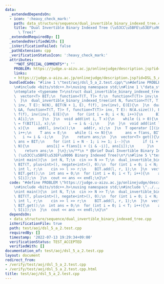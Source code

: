 ```yaml
---
data:
  _extendedDependsOn:
  - icon: ':heavy_check_mark:'
    path: data_structure/sequence/dual_invertible_binary_indexed_tree.cpp
    title: "Dual Invertible Binary Indexed Tree (\u53CC\u5BFE\u53EF\u9006 Binary Indexed\
      \ Tree)"
  _extendedRequiredBy: []
  _extendedVerifiedWith: []
  _isVerificationFailed: false
  _pathExtension: cpp
  _verificationStatusIcon: ':heavy_check_mark:'
  attributes:
    '*NOT_SPECIAL_COMMENTS*': ''
    PROBLEM: https://judge.u-aizu.ac.jp/onlinejudge/description.jsp?id=DSL_5_A
    links:
    - https://judge.u-aizu.ac.jp/onlinejudge/description.jsp?id=DSL_5_A
  bundledCode: "#line 1 \"test/aoj/dsl_5_a_2.test.cpp\"\n#define PROBLEM \"https://judge.u-aizu.ac.jp/onlinejudge/description.jsp?id=DSL_5_A\"\
    \n#include <bits/stdc++.h>\nusing namespace std;\n#line 1 \"data_structure/sequence/dual_invertible_binary_indexed_tree.cpp\"\
    \ntemplate <typename T>\nstruct dual_invertible_binary_indexed_tree{\n  int N;\n\
    \  vector<T> BIT;\n  function<T(T, T)> f;\n  function<T(T)> inv;\n  T E;\n  dual_invertible_binary_indexed_tree(){\n\
    \  }\n  dual_invertible_binary_indexed_tree(int N, function<T(T, T)> f, function<T(T)>\
    \ inv, T E): N(N), BIT(N + 1, E), f(f), inv(inv), E(E){\n  }\n  dual_invertible_binary_indexed_tree(vector<T>\
    \ &A, function<T(T, T)> f, function<T(T)> inv, T E): N(A.size()), BIT(N + 1),\
    \ f(f), inv(inv), E(E){\n    for (int i = 0; i < N; i++){\n      BIT[i + 1] =\
    \ A[i];\n    }\n  }\n  void add(int i, T x){\n    while (i > 0){\n      BIT[i]\
    \ = f(BIT[i], x);\n      i -= i & -i;\n    }\n  }\n  void add(int l, int r, T\
    \ x){\n    add(l, inv(x));\n    add(r, x);\n  }\n  T operator [](int i){\n   \
    \ i++;\n    T ans = E;\n    while (i <= N){\n      ans = f(ans, BIT[i]);\n   \
    \   i += i & -i;\n    }\n    return ans;\n  }\n  vector<T> get(){\n    vector<T>\
    \ ans = BIT;\n    for (int i = N - 1; i >= 1; i--){\n      if (i + (i & -i) <=\
    \ N){\n        ans[i] = f(ans[i + (i & -i)], ans[i]);\n      }\n    }\n    ans.erase(ans.begin());\n\
    \    return ans;\n  }\n};\n/**\n * @brief Dual Invertible Binary Indexed Tree\
    \ (\u53CC\u5BFE\u53EF\u9006 Binary Indexed Tree)\n*/\n#line 5 \"test/aoj/dsl_5_a_2.test.cpp\"\
    \nint main(){\n  int N, T;\n  cin >> N >> T;\n  dual_invertible_binary_indexed_tree<int>\
    \ BIT(T, plus<int>(), negate<int>(), 0);\n  for (int i = 0; i < N; i++){\n   \
    \ int l, r;\n    cin >> l >> r;\n    BIT.add(l, r, 1);\n  }\n  vector<int> S =\
    \ BIT.get();\n  int ans = 0;\n  for (int i = 0; i < T; i++){\n    ans = max(ans,\
    \ S[i]);\n  }\n  cout << ans << endl;\n}\n"
  code: "#define PROBLEM \"https://judge.u-aizu.ac.jp/onlinejudge/description.jsp?id=DSL_5_A\"\
    \n#include <bits/stdc++.h>\nusing namespace std;\n#include \"../../data_structure/sequence/dual_invertible_binary_indexed_tree.cpp\"\
    \nint main(){\n  int N, T;\n  cin >> N >> T;\n  dual_invertible_binary_indexed_tree<int>\
    \ BIT(T, plus<int>(), negate<int>(), 0);\n  for (int i = 0; i < N; i++){\n   \
    \ int l, r;\n    cin >> l >> r;\n    BIT.add(l, r, 1);\n  }\n  vector<int> S =\
    \ BIT.get();\n  int ans = 0;\n  for (int i = 0; i < T; i++){\n    ans = max(ans,\
    \ S[i]);\n  }\n  cout << ans << endl;\n}\n"
  dependsOn:
  - data_structure/sequence/dual_invertible_binary_indexed_tree.cpp
  isVerificationFile: true
  path: test/aoj/dsl_5_a_2.test.cpp
  requiredBy: []
  timestamp: '2022-07-13 19:29:34+09:00'
  verificationStatus: TEST_ACCEPTED
  verifiedWith: []
documentation_of: test/aoj/dsl_5_a_2.test.cpp
layout: document
redirect_from:
- /verify/test/aoj/dsl_5_a_2.test.cpp
- /verify/test/aoj/dsl_5_a_2.test.cpp.html
title: test/aoj/dsl_5_a_2.test.cpp
---
```

